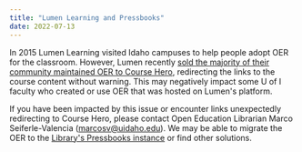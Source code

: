 ```yaml
---
title: "Lumen Learning and Pressbooks"
date: 2022-07-13
---
```


In 2015 Lumen Learning visited Idaho campuses to help people adopt OER for the classroom.
However, Lumen recently [sold the majority of their community maintained OER to Course Hero](https://www.edsurge.com/news/2022-07-11-course-hero-quietly-took-over-hosting-lumen-s-oer-content-they-say-it-s-no-big-deal), redirecting the links to the course content without warning.
This may negatively impact some U of I faculty who created or use OER that was hosted on Lumen's platform. 

If you have been impacted by this issue or encounter links unexpectedly redirecting to Course Hero, please contact Open Education Librarian Marco Seiferle-Valencia (<marcosv@uidaho.edu>).
We may be able to migrate the OER to the [Library's Pressbooks instance](https://uidaho.pressbooks.pub/) or find other solutions.
